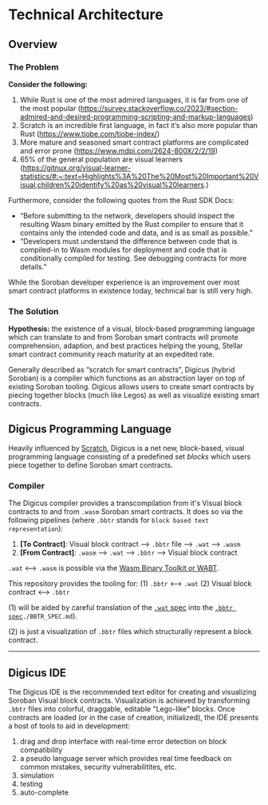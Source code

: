 # Technical Architecture

## Overview

### The Problem
**Consider the following:**
1. While Rust is one of the most admired languages, it is far from one of the most popular (https://survey.stackoverflow.co/2023/#section-admired-and-desired-programming-scripting-and-markup-languages)
2. Scratch is an incredible first language, in fact it’s also more popular than Rust (https://www.tiobe.com/tiobe-index/)
3. More mature and seasoned smart contract platforms are complicated and error prone (https://www.mdpi.com/2624-800X/2/2/19)
4. 65% of the general population are visual learners (https://gitnux.org/visual-learner-statistics/#:~:text=Highlights%3A%20The%20Most%20Important%20Visual,children%20identify%20as%20visual%20learners.)

Furthermore, consider the following quotes from the Rust SDK Docs:
* “Before submitting to the network, developers should inspect the resulting Wasm binary emitted by the Rust compiler to ensure that it contains only the intended code and data, and is as small as possible.”
* “​​Developers must understand the difference between code that is compiled-in to Wasm modules for deployment and code that is conditionally compiled for testing. See debugging contracts for more details.”

While the Soroban developer experience is an improvement over most smart contract platforms in existence today, technical bar is still very high.

### The Solution

**Hypothesis:** the existence of a visual, block-based programming language which can translate to and from Soroban smart contracts will promote comprehension, adaption, and best practices helping the young, Stellar smart contract community reach maturity at an expedited rate.

Generally described as “scratch for smart contracts”, Digicus (hybrid Soroban) is a compiler which functions as an abstraction layer on top of existing Soroban tooling. Digicus allows users to create smart contracts by piecing together blocks (much like Legos) as well as visualize existing smart contracts.


## Digicus Programming Language

Heavily influenced by [Scratch](https://scratch.mit.edu/), Digicus is a net new, block-based, visual programming language consisting of a predefined set *blocks* which users piece together to define Soroban smart contracts. 

### Compiler

The Digicus compiler provides a transcompilation from it's Visual block contracts to and from `.wasm` Soroban smart contracts. It does so via the following pipelines (where `.bbtr` stands for `block based text representation`):

1. **[To Contract]**: Visual block contract --> `.bbtr` file --> `.wat` --> `.wasm`
2. **[From Contract]**: `.wasm` --> `.wat` --> `.bbtr` --> Visual block contract

`.wat` <--> `.wasm` is possible via the [Wasm Binary Toolkit or WABT](https://github.com/WebAssembly/wabt).

This repository provides the tooling for:
(1) `.bbtr` <--> `.wat`
(2) Visual block contract <--> `.bbtr`

(1) will be aided by careful translation of the [`.wat` spec](https://webassembly.github.io/spec/core/text/index.html) into the [`.bbtr spec`]()`./BBTR_SPEC.md`). 

(2) is just a visualization of `.bbtr` files which structurally represent a block contract.

***

## Digicus IDE

The Digicus IDE is the recommended text editor for creating and visualizing Soroban Visual block contracts. Visualization is achieved by transforming `.bbtr` files into colorful, draggable, editable "Lego-like" blocks. Once contracts are loaded (or in the case of creation, initialized), the IDE presents a host of tools to aid in development:

1. drag and drop interface with real-time error detection on block compatibility
2. a pseudo language server which provides real time feedback on common mistakes, security vulnerabilitites, etc.
3. simulation
4. testing
5. auto-complete
